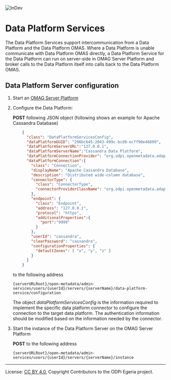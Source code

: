 <!-- SPDX-License-Identifier: CC-BY-4.0 -->
<!-- Copyright Contributors to the ODPi Egeria project. -->

![InDev](../../../open-metadata-publication/website/images/egeria-content-status-in-development.png#pagewidth)

# Data Platform Services

The Data Platform Services support intercommunication from a Data Platform and
the Data Platform OMAS. Where a Data Platform is unable communicate with Data Platform 
OMAS directly, a Data Platform Service for the Data Platform can run on server-side in
OMAG Server Platform and broker calls to the Data Platform itself into calls back
to the Data Platform OMAS. 

## Data Platform Server configuration

1. Start an [OMAG Server Platform](../../../open-metadata-resources/open-metadata-tutorials/omag-server-tutorial)
2. Configure the Data Platform:

    **POST** following JSON object (following shows an example for Apache Cassandra Database)

    ```json
        {
          "class": "DataPlatformServicesConfig",
          "dataPlatformGUID": "296bc645-2043-499c-bcd9-ecff90e46899",
          "dataPlatformServerURL":"127.0.0.1",
          "dataPlatformServerName":"Cassandra Data Platform",
          "dataPlatformConnectionProvider": "org.odpi.openmetadata.adapters.connectors.metadataextractor.cassandra.CassandraConnectorProvider",
          "dataPlatformConnection":{
            "class": "Connection",
            "displayName": "Apache Cassandra Database",
            "description": "Distributed wide-column database",
            "connectorType": {
              "class": "ConnectorType",
              "connectorProviderClassName": "org.odpi.openmetadata.adapters.connectors.metadataextractor.cassandra.CassandraConnectorProvider"
            },
            "endpoint": {
              "class": "Endpoint",
              "address": "127.0.0.1",
              "protocol": "https",
              "additionalProperties":{
                "port":"9999"
              }
            },
            "userId": "cassandra",
            "clearPassword": "cassandra",
            "configurationProperties": {
              "defaultZones": [ "x", "y", "z" ]
            }
          }
        }
    ```
    
    to the following address

    ```
    {serverURLRoot}/open-metadata/admin-services/users/{userId}/servers/{serverName}/data-platform-service/configuration
    ```

    The object *dataPlatformServicesConfig* is the information required to implement the specific data platform connector to configure the connection to the target data platform. 
    The authentication information should be modified based on the information needed by the connector.

3. Start the instance of the Data Platform Server on the OMAG Server Platform

    **POST** to the following address
    
    ```
    {serverURLRoot}/open-metadata/admin-services/users/{userId}/servers/{serverName}/instance
    ```

----
License: [CC BY 4.0](https://creativecommons.org/licenses/by/4.0/),
Copyright Contributors to the ODPi Egeria project.